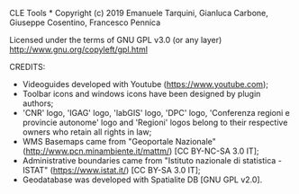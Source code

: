 CLE Tools * Copyright (c) 2019 Emanuele Tarquini, Gianluca Carbone, Giuseppe Cosentino, Francesco Pennica

Licensed under the terms of GNU GPL v3.0 (or any layer)
http://www.gnu.org/copyleft/gpl.html

CREDITS:
- Videoguides developed with Youtube (https://www.youtube.com);
- Toolbar icons and windows icons have been designed by plugin authors;
- 'CNR' logo, 'IGAG' logo, 'labGIS' logo, 'DPC' logo, 'Conferenza regioni e provincie autonome' logo and 'Regioni' logos belong to their respective owners who retain all rights in law;
- WMS Basemaps came from "Geoportale Nazionale" (http://www.pcn.minambiente.it/mattm/) [CC BY-NC-SA 3.0 IT];
- Administrative boundaries came from "Istituto nazionale di statistica - ISTAT" (https://www.istat.it/) [CC BY-SA 3.0 IT];
- Geodatabase was developed with Spatialite DB [GNU GPL v2.0].